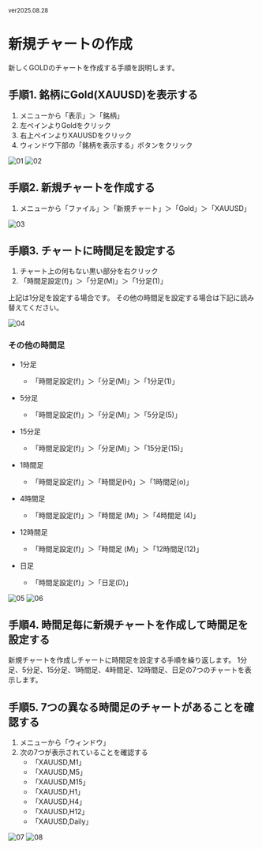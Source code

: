 <small>ver2025.08.28</small>
# 新規チャートの作成

新しくGOLDのチャートを作成する手順を説明します。

## 手順1. 銘柄にGold(XAUUSD)を表示する
1. メニューから「表示」＞「銘柄」
2. 左ペインよりGoldをクリック
3. 右上ペインよりXAUUSDをクリック
4. ウィンドウ下部の「銘柄を表示する」ボタンをクリック

![01](./01-c.png)
![02](./02-c.png)

<div style="page-break-before:always"></div>

## 手順2. 新規チャートを作成する
1. メニューから「ファイル」＞「新規チャート」＞「Gold」＞「XAUUSD」

![03](./03-c.png)

<div style="page-break-before:always"></div>

## 手順3. チャートに時間足を設定する

1. チャート上の何もない黒い部分を右クリック
2. 「時間足設定(f)」＞「分足(M)」＞「1分足(1)」

上記は1分足を設定する場合です。
その他の時間足を設定する場合は下記に読み替えてください。

![04](./04-c.png)

### その他の時間足

- 1分足
    - 「時間足設定(f)」＞「分足(M)」＞「1分足(1)」 
- 5分足
    - 「時間足設定(f)」＞「分足(M)」＞「5分足(5)」 
- 15分足
    - 「時間足設定(f)」＞「分足(M)」＞「15分足(15)」 

- 1時間足
    - 「時間足設定(f)」＞「時間足(H)」＞「1時間足(o)」 
- 4時間足
    - 「時間足設定(f)」＞「時間足 (M)」＞「4時間足 (4)」 
- 12時間足
    - 「時間足設定(f)」＞「時間足 (M)」＞「12時間足(12)」 

- 日足
    - 「時間足設定(f)」＞「日足(D)」 

![05](./05-c.png)
![06](./06-c.png)

<div style="page-break-before:always"></div>

## 手順4. 時間足毎に新規チャートを作成して時間足を設定する 

新規チャートを作成しチャートに時間足を設定する手順を繰り返します。
1分足、5分足、15分足、1時間足、4時間足、12時間足、日足の7つのチャートを表示します。

## 手順5. 7つの異なる時間足のチャートがあることを確認する

1. メニューから「ウィンドウ」
2. 次の7つが表示されていることを確認する
    - 「XAUUSD,M1」
    - 「XAUUSD,M5」 
    - 「XAUUSD,M15」 
    - 「XAUUSD,H1」 
    - 「XAUUSD,H4」 
    - 「XAUUSD,H12」 
    - 「XAUUSD,Daily」 

![07](./07-c.png)
![08](./08-c.png)